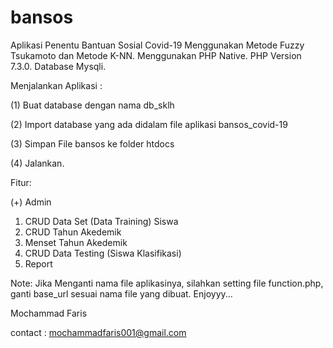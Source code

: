 # bansos

Aplikasi Penentu Bantuan Sosial Covid-19 Menggunakan Metode Fuzzy Tsukamoto dan Metode K-NN. Menggunakan PHP Native. PHP Version 7.3.0. Database Mysqli. 

Menjalankan Aplikasi :

(1) Buat database dengan nama db_sklh

(2) Import database yang ada didalam file aplikasi bansos_covid-19

(3) Simpan File bansos ke folder htdocs

(4) Jalankan.

Fitur:

(+) Admin
1. CRUD Data Set (Data Training) Siswa
2. CRUD Tahun Akedemik
3. Menset Tahun Akedemik
4. CRUD Data Testing (Siswa Klasifikasi)
5. Report

Note: Jika Menganti nama file aplikasinya, silahkan setting file function.php, ganti base_url sesuai nama file yang dibuat.
Enjoyyy...

Mochammad Faris

contact : mochammadfaris001@gmail.com
